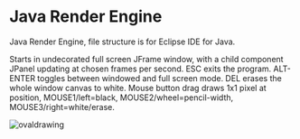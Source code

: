 # Java Render Engine
Java Render Engine, file structure is for Eclipse IDE for Java.

Starts in undecorated full screen JFrame window, with a child component JPanel updating at chosen frames per second.
ESC exits the program. ALT-ENTER toggles between windowed and full screen mode. DEL erases the whole window canvas to white.
Mouse button drag draws 1x1 pixel at position, MOUSE1/left=black,  MOUSE2/wheel=pencil-width,  MOUSE3/right=white/erase.

![ovaldrawing](https://github.com/goofyseeker311/javarenderengine/assets/19920254/aedb60dc-6c53-467f-9ffa-824b9616a508)
